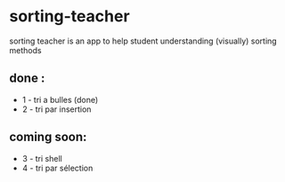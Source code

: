 # sorting-teacher
sorting teacher is an app to help student understanding (visually) sorting methods 

## done :
* 1 - tri a bulles (done)
* 2 - tri par insertion 
 
## coming soon:

* 3 - tri shell
* 4 - tri par sélection
